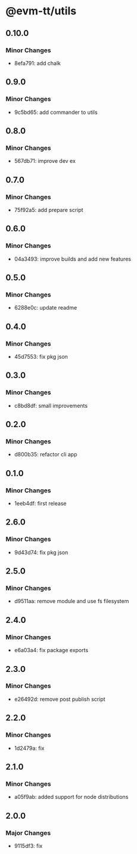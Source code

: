 # @evm-tt/utils

## 0.10.0

### Minor Changes

- 8efa791: add chalk

## 0.9.0

### Minor Changes

- 9c5bd65: add commander to utils

## 0.8.0

### Minor Changes

- 567db71: improve dev ex

## 0.7.0

### Minor Changes

- 75f92a5: add prepare script

## 0.6.0

### Minor Changes

- 04a3493: improve builds and add new features

## 0.5.0

### Minor Changes

- 6288e0c: update readme

## 0.4.0

### Minor Changes

- 45d7553: fix pkg json

## 0.3.0

### Minor Changes

- c8bd8df: small improvements

## 0.2.0

### Minor Changes

- d800b35: refactor cli app

## 0.1.0

### Minor Changes

- 1eeb4df: first release

## 2.6.0

### Minor Changes

- 9d43d74: fix pkg json

## 2.5.0

### Minor Changes

- d9511aa: remove module and use fs filesystem

## 2.4.0

### Minor Changes

- e6a03a4: fix package exports

## 2.3.0

### Minor Changes

- e26492d: remove post publish script

## 2.2.0

### Minor Changes

- 1d2479a: fix

## 2.1.0

### Minor Changes

- a05f9ab: added support for node distributions

## 2.0.0

### Major Changes

- 9115df3: fix
